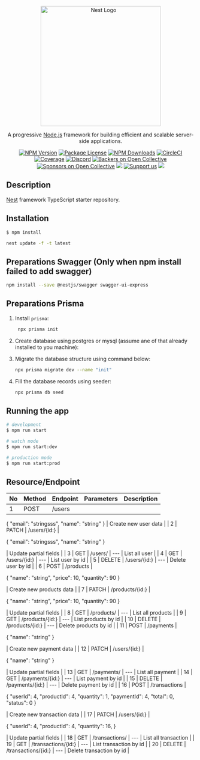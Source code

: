 <p align="center">
  <a href="http://nestjs.com/" target="blank"><img src="https://nestjs.com/img/logo_text.svg" width="320" alt="Nest Logo" /></a>
</p>

[circleci-image]: https://img.shields.io/circleci/build/github/nestjs/nest/master?token=abc123def456
[circleci-url]: https://circleci.com/gh/nestjs/nest

  <p align="center">A progressive <a href="http://nodejs.org" target="_blank">Node.js</a> framework for building efficient and scalable server-side applications.</p>
    <p align="center">
<a href="https://www.npmjs.com/~nestjscore" target="_blank"><img src="https://img.shields.io/npm/v/@nestjs/core.svg" alt="NPM Version" /></a>
<a href="https://www.npmjs.com/~nestjscore" target="_blank"><img src="https://img.shields.io/npm/l/@nestjs/core.svg" alt="Package License" /></a>
<a href="https://www.npmjs.com/~nestjscore" target="_blank"><img src="https://img.shields.io/npm/dm/@nestjs/common.svg" alt="NPM Downloads" /></a>
<a href="https://circleci.com/gh/nestjs/nest" target="_blank"><img src="https://img.shields.io/circleci/build/github/nestjs/nest/master" alt="CircleCI" /></a>
<a href="https://coveralls.io/github/nestjs/nest?branch=master" target="_blank"><img src="https://coveralls.io/repos/github/nestjs/nest/badge.svg?branch=master#9" alt="Coverage" /></a>
<a href="https://discord.gg/G7Qnnhy" target="_blank"><img src="https://img.shields.io/badge/discord-online-brightgreen.svg" alt="Discord"/></a>
<a href="https://opencollective.com/nest#backer" target="_blank"><img src="https://opencollective.com/nest/backers/badge.svg" alt="Backers on Open Collective" /></a>
<a href="https://opencollective.com/nest#sponsor" target="_blank"><img src="https://opencollective.com/nest/sponsors/badge.svg" alt="Sponsors on Open Collective" /></a>
  <a href="https://paypal.me/kamilmysliwiec" target="_blank"><img src="https://img.shields.io/badge/Donate-PayPal-ff3f59.svg"/></a>
    <a href="https://opencollective.com/nest#sponsor"  target="_blank"><img src="https://img.shields.io/badge/Support%20us-Open%20Collective-41B883.svg" alt="Support us"></a>
  <a href="https://twitter.com/nestframework" target="_blank"><img src="https://img.shields.io/twitter/follow/nestframework.svg?style=social&label=Follow"></a>
</p>
  <!--[![Backers on Open Collective](https://opencollective.com/nest/backers/badge.svg)](https://opencollective.com/nest#backer)
  [![Sponsors on Open Collective](https://opencollective.com/nest/sponsors/badge.svg)](https://opencollective.com/nest#sponsor)-->

## Description

[Nest](https://github.com/nestjs/nest) framework TypeScript starter repository.

## Installation

```bash
$ npm install
```

```bash
nest update -f -t latest
```

## Preparations Swagger (Only when npm install failed to add swagger)
```bash
npm install --save @nestjs/swagger swagger-ui-express
```


## Preparations Prisma

1. Install `prisma`:

    ```bash
     npx prisma init
    ```

2. Create database using postgres or mysql (assume ane of that already installed to you machine):

3. Migrate the database structure using command below:

    ```bash
    npx prisma migrate dev --name "init"
    ```

4. Fill the database records using seeder:

    ```bash
    npx prisma db seed
    ```


## Running the app

```bash
# development
$ npm run start

# watch mode
$ npm run start:dev

# production mode
$ npm run start:prod

```

## Resource/Endpoint

| No | Method | Endpoint | Parameters | Description |
| --- | --- | --- | --- | --- |
| 1 | POST | /users | 
{
  "email": "stringsss",
  "name": "string"
}
 | Create new user data |
| 2 | PATCH | /users/{id:} | 

{
  "email": "stringsss",
  "name": "string"
}

 | Update partial fields |
| 3 | GET | /users/ | --- | List all user |
| 4 | GET | /users/{id:} | --- | List user by id |
| 5 | DELETE | /users/{id:} | --- | Delete user by id |
| 6 | POST | /products | 

{
  "name": "string",
  "price": 10,
  "quantity": 90
}

 | Create new products data |
| 7 | PATCH | /products/{id:} | 

{
  "name": "string",
  "price": 10,
  "quantity": 90
}

 | Update partial fields |
| 8 | GET | /products/ | --- | List all products |
| 9 | GET | /products/{id:} | --- | List products by id |
| 10 | DELETE | /products/{id:} | --- | Delete products by id |
| 11 | POST | /payments | 

{
  "name": "string"
}

 | Create new payment data |
| 12 | PATCH | /users/{id:} | 

{
  "name": "string"
}

 | Update partial fields |
| 13 | GET | /payments/ | --- | List all payment |
| 14 | GET | /payments/{id:} | --- | List payment by id |
| 15 | DELETE | /payments/{id:} | --- | Delete payment by id |
| 16 | POST | /transactions | 

{
  "userId": 4,
  "productId": 4,
  "quantity": 1,
  "paymentId": 4,
  "total": 0,
  "status": 0
}

 | Create new transaction data |
| 17 | PATCH | /users/{id:} | 

{
  "userId": 4,
  "productId": 4,
  "quantity": 16,
}
  
 | Update partial fields |
| 18 | GET | /transactions/ | --- | List all transaction |
| 19 | GET | /transactions/{id:} | --- | List transaction by id |
| 20 | DELETE | /transactions/{id:} | --- | Delete transaction by id |


<!-- ## Test

```bash
# unit tests
$ npm run test

# e2e tests
$ npm run test:e2e

# test coverage
$ npm run test:cov
``` -->


<!-- npm i -D prisma

You can initialize Prisma inside your project by running:

npx prisma init

npx prisma migrate dev --name "init"

npx prisma db seed

npx nest generate module prisma
npx nest generate service prisma

nest update -f -t latest

npm install --save @nestjs/swagger swagger-ui-express

npx nest generate resource articles

The @ApiProperty decorators are required to make the class properties visible to the SwaggerModule. More information about this is available in the NestJS docs.


npm install class-validator class-transformer
 -->
